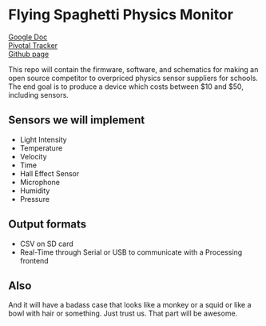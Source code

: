 Flying Spaghetti Physics Monitor
================================

<a href="https://docs.google.com/document/d/1P-B68UFshZrPXSNdKPXAIriUviSG9R4SJWK6uDBBBMg/edit?hl=en&authkey=COrAlIUL&pli=1#">Google Doc</a>
<br/>
<a href="https://www.pivotaltracker.com/projects/270441">Pivotal Tracker</a>
<br/>
<a href="https://github.com/daniel-cloudspace/FSPM">Github page</a>
<br/>

This repo will contain the firmware, software, and schematics for making an open source competitor to overpriced physics sensor suppliers for schools. The end goal is to produce a device which costs between $10 and $50, including sensors. 

Sensors we will implement
-------------------------
- Light Intensity
- Temperature
- Velocity
- Time
- Hall Effect Sensor
- Microphone
- Humidity
- Pressure

Output formats
--------------
- CSV on SD card
- Real-Time through Serial or USB to communicate with a Processing frontend

Also
----
And it will have a badass case that looks like a monkey or a squid or like a bowl with hair or something. Just trust us. That part will be awesome. 
